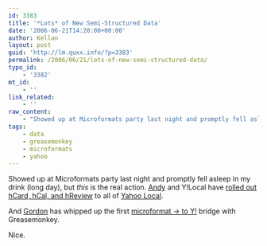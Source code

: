 ```yaml
---
id: 3383
title: '*Lots* of New Semi-Structured Data'
date: '2006-06-21T14:20:00+00:00'
author: Kellan
layout: post
guid: 'http://lm.quxx.info/?p=3383'
permalink: /2006/06/21/lots-of-new-semi-structured-data/
typo_id:
    - '3382'
mt_id:
    - ''
link_related:
    - ''
raw_content:
    - "Showed up at Microformats party last night and promptly fell asleep in my drink (long day), but *this* is the real action.   [Andy](http://waxy.org) and Y!Local have [rolled out hCard, hCal, and hReview](http://ylocalblog.com/blog/2006/06/21/we-now-support-microformats/) to all of [Yahoo Local](http://local.yahoo.com).\r\n\r\nAnd [Gordon](http://getluky.net) has whipped up the first [microformat -&gt; to Y!](http://getluky.net/2006/06/21/dabbling-with-greasemonkey/) bridge with Greasemonkey.\r\n\r\nNice."
tags:
    - data
    - greasemonkey
    - microformats
    - yahoo
---
```


Showed up at Microformats party last night and promptly fell asleep in my drink (long day), but *this* is the real action. [Andy](http://waxy.org) and Y!Local have [rolled out hCard, hCal, and hReview](http://ylocalblog.com/blog/2006/06/21/we-now-support-microformats/) to all of [Yahoo Local](http://local.yahoo.com).

And [Gordon](http://getluky.net) has whipped up the first [microformat -&gt; to Y!](http://getluky.net/2006/06/21/dabbling-with-greasemonkey/) bridge with Greasemonkey.

Nice.